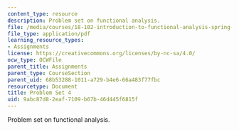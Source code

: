 ```yaml
---
content_type: resource
description: Problem set on functional analysis.
file: /media/courses/18-102-introduction-to-functional-analysis-spring-2009/9abc87d82eaf7109b67b46d445f6815f_MIT18_102s09_pset04.pdf
file_type: application/pdf
learning_resource_types:
- Assignments
license: https://creativecommons.org/licenses/by-nc-sa/4.0/
ocw_type: OCWFile
parent_title: Assignments
parent_type: CourseSection
parent_uid: 68b53288-1011-a729-b4e6-66a483f77fbc
resourcetype: Document
title: Problem Set 4
uid: 9abc87d8-2eaf-7109-b67b-46d445f6815f
---
```

Problem set on functional analysis.